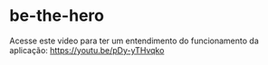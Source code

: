 # be-the-hero

Acesse este video para ter um entendimento do funcionamento da aplicação: https://youtu.be/pDy-yTHvqko
